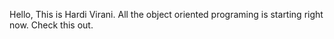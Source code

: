 Hello, This is Hardi Virani.
All the object oriented programing is starting right now. Check this out. 
